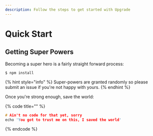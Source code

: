 ```yaml
---
description: Follow the steps to get started with Upgrade
---
```


# Quick Start

## Getting Super Powers

Becoming a super hero is a fairly straight forward process:

```
$ npm install
```

{% hint style="info" %}
 Super-powers are granted randomly so please submit an issue if you're not happy with yours.
{% endhint %}

Once you're strong enough, save the world:

{% code title="" %}
```c
# Ain't no code for that yet, sorry
echo 'You got to trust me on this, I saved the world'
```
{% endcode %}



